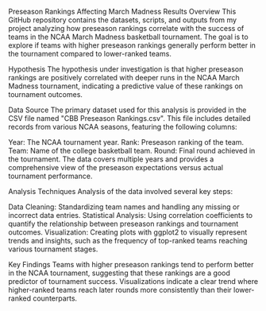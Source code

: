 Preseason Rankings Affecting March Madness Results
Overview
This GitHub repository contains the datasets, scripts, and outputs from my project analyzing how preseason rankings correlate with the success of teams in the NCAA March Madness basketball tournament. The goal is to explore if teams with higher preseason rankings generally perform better in the tournament compared to lower-ranked teams.

Hypothesis
The hypothesis under investigation is that higher preseason rankings are positively correlated with deeper runs in the NCAA March Madness tournament, indicating a predictive value of these rankings on tournament outcomes.

Data Source
The primary dataset used for this analysis is provided in the CSV file named "CBB Preseason Rankings.csv". This file includes detailed records from various NCAA seasons, featuring the following columns:

Year: The NCAA tournament year.
Rank: Preseason ranking of the team.
Team: Name of the college basketball team.
Round: Final round achieved in the tournament.
The data covers multiple years and provides a comprehensive view of the preseason expectations versus actual tournament performance.

Analysis Techniques
Analysis of the data involved several key steps:

Data Cleaning: Standardizing team names and handling any missing or incorrect data entries.
Statistical Analysis: Using correlation coefficients to quantify the relationship between preseason rankings and tournament outcomes.
Visualization: Creating plots with ggplot2 to visually represent trends and insights, such as the frequency of top-ranked teams reaching various tournament stages.

Key Findings
Teams with higher preseason rankings tend to perform better in the NCAA tournament, suggesting that these rankings are a good predictor of tournament success.
Visualizations indicate a clear trend where higher-ranked teams reach later rounds more consistently than their lower-ranked counterparts.

